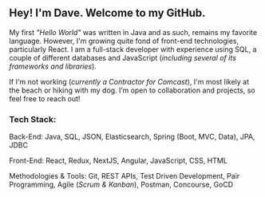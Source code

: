 ## Hey! I'm Dave. Welcome to my GitHub.

My first _"Hello World"_ was written in Java and as such, remains my favorite language. However, I'm growing quite fond of front-end technologies, particularly React. I am a full-stack developer with experience using SQL, a couple of different databases and JavaScript (_including several of its frameworks and libraries_).

If I'm not working (_currently a Contractor for Comcast_), I'm most likely at the beach or hiking with my dog. I’m open to collaboration and projects, so feel free to reach out!

### Tech Stack:

Back-End:
Java, SQL, JSON, Elasticsearch, Spring (Boot, MVC, Data), JPA, JDBC

Front-End: 
React, Redux, NextJS, Angular, JavaScript, CSS, HTML

Methodologies & Tools:
Git, REST APIs, Test Driven Development, Pair Programming, Agile (_Scrum & Kanban_), Postman, Concourse, GoCD 
